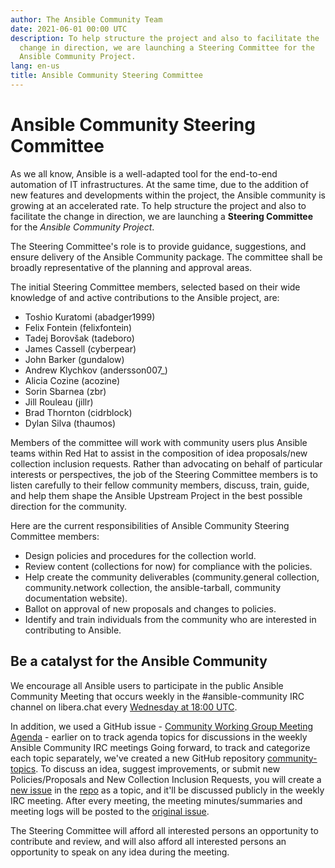 ```yaml
---
author: The Ansible Community Team
date: 2021-06-01 00:00 UTC
description: To help structure the project and also to facilitate the
  change in direction, we are launching a Steering Committee for the
  Ansible Community Project.
lang: en-us
title: Ansible Community Steering Committee
---
```


# Ansible Community Steering Committee

As we all know, Ansible is a well-adapted tool for the end-to-end
automation of IT infrastructures. At the same time, due to the addition
of new features and developments within the project, the Ansible
community is growing at an accelerated rate. To help structure the
project and also to facilitate the change in direction, we are launching
a **Steering Committee** for the *Ansible Community Project*.

The Steering Committee's role is to provide guidance, suggestions, and
ensure delivery of the Ansible Community package. The committee shall be
broadly representative of the planning and approval areas.

The initial Steering Committee members, selected based on their wide
knowledge of and active contributions to the Ansible project, are:

-   Toshio Kuratomi (abadger1999)
-   Felix Fontein (felixfontein)
-   Tadej Borovšak (tadeboro)
-   James Cassell (cyberpear)
-   John Barker (gundalow)
-   Andrew Klychkov (andersson007\_)
-   Alicia Cozine (acozine)
-   Sorin Sbarnea (zbr)
-   Jill Rouleau (jillr)
-   Brad Thornton (cidrblock)
-   Dylan Silva (thaumos)

Members of the committee will work with community users plus Ansible
teams within Red Hat to assist in the composition of idea proposals/new
collection inclusion requests. Rather than advocating on behalf of
particular interests or perspectives, the job of the Steering Committee
members is to listen carefully to their fellow community members,
discuss, train, guide, and help them shape the Ansible Upstream Project
in the best possible direction for the community.

Here are the current responsibilities of Ansible Community Steering
Committee members:

-   Design policies and procedures for the collection world.
-   Review content (collections for now) for compliance with the
    policies.
-   Help create the community deliverables (community.general
    collection, community.network collection, the ansible-tarball,
    community documentation website).
-   Ballot on approval of new proposals and changes to policies.
-   Identify and train individuals from the community who are interested
    in contributing to Ansible.

## Be a catalyst for the Ansible Community

We encourage all Ansible users to participate in the public Ansible
Community Meeting that occurs weekly in the #ansible-community IRC
channel on libera.chat every
[Wednesday at 18:00 UTC](https://raw.githubusercontent.com/ansible/community/master/meetings/ical/community.ics). 

In addition, we used a GitHub issue -
[Community Working Group Meeting Agenda](https://github.com/ansible/community/issues/539) - earlier on to
track agenda topics for discussions in the weekly Ansible Community IRC meetings
Going forward, to track and categorize each topic separately, we've
created a new GitHub repository
[community-topics](https://github.com/ansible-community/community-topics).
To discuss an idea, suggest improvements, or submit new
Policies/Proposals and New Collection Inclusion Requests, you will
create a [new issue](https://github.com/ansible-community/community-topics/issues/new)
in the [repo](https://github.com/ansible-community/community-topics) as
a topic, and it'll be discussed publicly in the weekly IRC meeting.
After every meeting, the meeting minutes/summaries and meeting logs will
be posted to the [original issue](https://github.com/ansible/community/issues/539).

The Steering Committee will afford all interested persons an opportunity
to contribute and review, and will also afford all interested persons an
opportunity to speak on any idea during the meeting.
